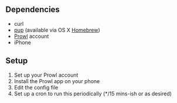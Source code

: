 ## Dependencies
- curl
- [pup](https://github.com/EricChiang/pup) (available via OS X [Homebrew](https://brew.sh/))
- [Prowl](https://www.prowlapp.com/) account
- iPhone

## Setup
1. Set up your Prowl account
2. Install the Prowl app on your phone
3. Edit the config file
4. Set up a cron to run this periodically (*/15 mins-ish or as desired)
